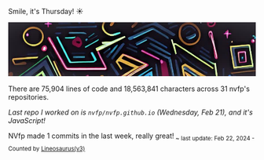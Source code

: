 Smile, it's Thursday! ☀️

![banner](./assets/banner.jpg)

There are 75,904 lines of code and 18,563,841 characters across 31 nvfp's repositories.

*Last repo I worked on is `nvfp/nvfp.github.io` (Wednesday, Feb 21), and it's JavaScript!*

NVfp made 1 commits in the last week, really great!<sub> ~ last update: Feb 22, 2024 - Counted by [Lineosaurus(v3)](https://github.com/Lineosaurus/Lineosaurus)</sub>